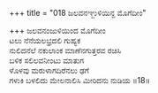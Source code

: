 +++
title = "018 ಜಲವನಞ್ಜುಳಿಯಿನ್ದ ಮೊಗೆದೀಂ"

+++
ಜಲವನಂಜುಳಿಯಿಂದ ಮೊಗೆದೀಂ  
ಟಲು ನೆನೆಯಲಭ್ರದಲಿ ಗುಹ್ಯಕ  
ನುಲಿದನೆಲೆ ನಕುಲಾಂಕ ಮಾಣೆನಗುತ್ತರವ ರಚಿಸಿ   
ಬಳಿಕ ಸಲಿಲವನೀಂಟು ಮಾತುಗ  
ಳೊಳವು ಮರುಳಾಗದಿರೆನಲು ಢಗೆ  
ಗಳುಕಿ ಬಳಲಿದು ಮೇಲನಾಲಿಸಿ ಮೀರಿದನು ನುಡಿಯ    ॥18॥
